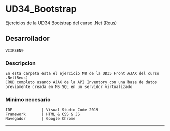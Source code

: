 # UD34_Bootstrap
Ejercicios de la UD34 Bootstrap del curso .Net (Reus)


## Desarrollador
``
VIIKSEN®
``
### Descripcion
````
En esta carpeta esta el ejercicio M8 de la UD35 Front AJAX del curso .Net(Reus)
CRUD completo usando AJAX de la API Inventory con una base de datos previamente creada en MS SQL en un servidor virtualizado
````
### Minimo necesario
````
IDE             | Visual Studio Code 2019 
Framework       | HTML & CSS & JS
Navegador       | Google Chrome
````
-----------------------------------------------------------------------------------------------------------------------
